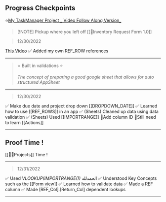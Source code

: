 ## Progress Checkpoints

⭐[My TaskManager Project _ Video Follow Along Version_](https://www.appsheet.com/Template/AppDef?appName=TaskManagerSheet-31002422&appId=92b4d3b1-c831-4830-9de2-126d1dda0e6a&quickStart=False#Data.Columns.Tasks_Schema)


> [!NOTE] Pickup where you left off
>  [[📲Inventory Request Form 1.0]]



> 12/30/2022 

[This Video](https://youtu.be/lMCV4eCJU-I?t=485)
✅ Added my own REF_ROW references 


---
> ⭐ Built in validations ⭐
> 
> _The concept of preparing a good google sheet that allows for auto structured AppSheet_

---
> 12/30/2022

✅ Make due date and project drop down [[DROPDOWN_DATE]]
✅ Learned how to use [[REF_ROWS]] in an app
✅ (Sheets) Cleaned up data using data validation
✅ (Sheets) Used [[IMPORTRANGE]]
📍Add column ID
📍Still need to learn [[Actions]]

---
## Proof Time !

[[💪🏽Projects]] Time !

---
> 12/31/2022

✅ Used _VLOOKUP(IMPORTRANGE())_ الحمدلله 
✅ Understood Key Concepts such as the [[Form view]] 
✅ Learned how to validate data
✅ Made a REF column
✅ Made [REF_Col].[Return_Col] dependent lookups


---
